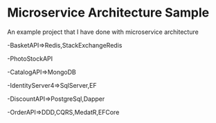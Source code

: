 # Microservice Architecture Sample
An example project that I have done with microservice architecture

-BasketAPI=>Redis,StackExchangeRedis

-PhotoStockAPI

-CatalogAPI=>MongoDB

-IdentityServer4=>SqlServer,EF

-DiscountAPI=>PostgreSql,Dapper

-OrderAPI=>DDD,CQRS,MedatR,EFCore
